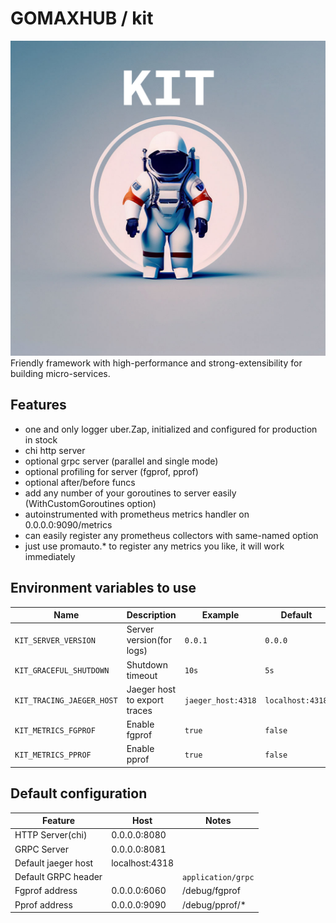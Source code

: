 # GOMAXHUB / kit
![kit.jpg](logo.jpg)
Friendly framework with high-performance and strong-extensibility for building micro-services.

## Features
- one and only logger uber.Zap, initialized and configured for production in stock
- chi http server
- optional grpc server (parallel and single mode)
- optional profiling for server (fgprof, pprof)
- optional after/before funcs
- add any number of your goroutines to server easily (WithCustomGoroutines option)
- autoinstrumented with prometheus metrics handler on 0.0.0.0:9090/metrics
- can easily register any prometheus collectors with same-named option
- just use promauto.* to register any metrics you like, it will work immediately

## Environment variables to use

| Name                              | Description                  | Example            | Default          |
|-----------------------------------|------------------------------|--------------------|------------------|
| `KIT_SERVER_VERSION`              | Server version(for logs)     | `0.0.1`            | `0.0.0`          |
| `KIT_GRACEFUL_SHUTDOWN`           | Shutdown timeout             | `10s`              | `5s`             |
| `KIT_TRACING_JAEGER_HOST`         | Jaeger host to export traces | `jaeger_host:4318` | `localhost:4318` |
| `KIT_METRICS_FGPROF`              | Enable fgprof                | `true`             | `false`          |
| `KIT_METRICS_PPROF`               | Enable pprof                 | `true`             | `false`          | 

## Default configuration

| Feature             | Host           | Notes              |
|---------------------|----------------|--------------------|
| HTTP Server(chi)    | 0.0.0.0:8080   |                    |
| GRPC Server         | 0.0.0.0:8081   |                    |
| Default jaeger host | localhost:4318 |                    |
| Default GRPC header |                | `application/grpc` |
| Fgprof address      | 0.0.0.0:6060   | /debug/fgprof      |
| Pprof address       | 0.0.0.0:9090   | /debug/pprof/*     |
